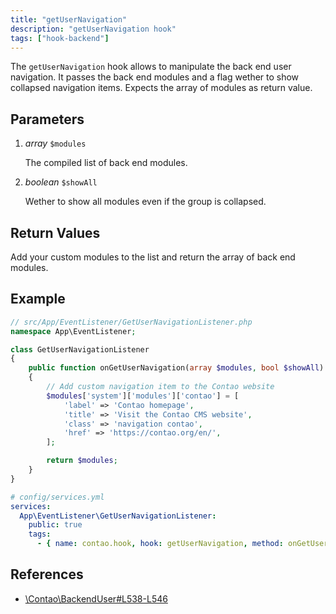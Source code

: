 ```yaml
---
title: "getUserNavigation"
description: "getUserNavigation hook"
tags: ["hook-backend"]
---
```


The `getUserNavigation` hook allows to manipulate the back end user navigation.
It passes the back end modules and a flag wether to show collapsed navigation
items. Expects the array of modules as return value.


## Parameters

1. *array* `$modules`

    The compiled list of back end modules.

2. *boolean* `$showAll`

    Wether to show all modules even if the group is collapsed.


## Return Values

Add your custom modules to the list and return the array of back end modules.


## Example

```php
// src/App/EventListener/GetUserNavigationListener.php
namespace App\EventListener;

class GetUserNavigationListener
{
    public function onGetUserNavigation(array $modules, bool $showAll): array
    {
        // Add custom navigation item to the Contao website
        $modules['system']['modules']['contao'] = [
            'label' => 'Contao homepage',
            'title' => 'Visit the Contao CMS website',
            'class' => 'navigation contao',
            'href' => 'https://contao.org/en/',
        ];

        return $modules;
    }
}
```

```yml
# config/services.yml
services:
  App\EventListener\GetUserNavigationListener:
    public: true
    tags:
      - { name: contao.hook, hook: getUserNavigation, method: onGetUserNavigation }
```


## References

- [\Contao\BackendUser#L538-L546](https://github.com/contao/contao/blob/4.7.6/core-bundle/src/Resources/contao/classes/BackendUser.php#L538-L546)
